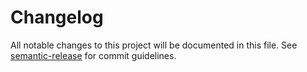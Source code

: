 # Changelog

All notable changes to this project will be documented in this file. See [semantic-release](https://github.com/semantic-release/semantic-release) for commit guidelines.
